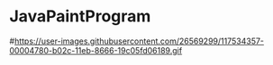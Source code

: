 # JavaPaintProgram
#https://user-images.githubusercontent.com/26569299/117534357-00004780-b02c-11eb-8666-19c05fd06189.gif
